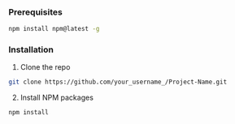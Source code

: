 ### Prerequisites


```bash
npm install npm@latest -g
```

### Installation

1. Clone the repo
```bash
git clone https://github.com/your_username_/Project-Name.git
```
2. Install NPM packages
```bash
npm install
```